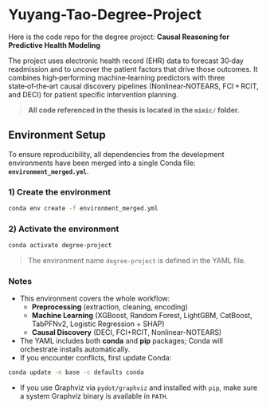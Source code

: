 # Yuyang-Tao-Degree-Project
Here is the code repo for the degree project: **Causal Reasoning for Predictive Health Modeling**

The project uses electronic health record (EHR) data to forecast 30‑day readmission and to uncover the patient factors that drive those outcomes. It combines high‑performing machine‑learning predictors with three state‑of‑the‑art causal discovery pipelines (Nonlinear‑NOTEARS, FCI + RCIT, and DECI) for patient specific intervention planning.

> **All code referenced in the thesis is located in the `mimic/` folder.**

## Environment Setup

To ensure reproducibility, all dependencies from the development environments have been merged into a single Conda file: **`environment_merged.yml`**.  

### 1) Create the environment
```bash
conda env create -f environment_merged.yml
```

### 2) Activate the environment
```bash
conda activate degree-project
```
> The environment name `degree-project` is defined in the YAML file.

### Notes
- This environment covers the whole workflow:
  - **Preprocessing** (extraction, cleaning, encoding)
  - **Machine Learning** (XGBoost, Random Forest, LightGBM, CatBoost, TabPFNv2, Logistic Regression + SHAP)
  - **Causal Discovery** (DECI, FCI+RCIT, Nonlinear-NOTEARS)
- The YAML includes both **conda** and **pip** packages; Conda will orchestrate installs automatically.
- If you encounter conflicts, first update Conda:
```bash
conda update -n base -c defaults conda
```
- If you use Graphviz via `pydot/graphviz` and installed with `pip`, make sure a system Graphviz binary is available in `PATH`.
